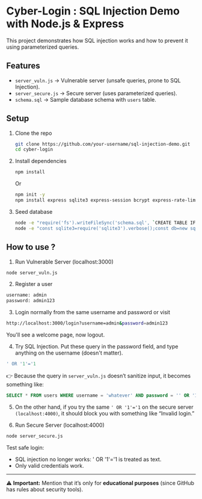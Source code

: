 # Cyber-Login : SQL Injection Demo with Node.js & Express

This project demonstrates how SQL injection works and how to prevent it using parameterized queries.

## Features
- `server_vuln.js` → Vulnerable server (unsafe queries, prone to SQL Injection).
- `server_secure.js` → Secure server (uses parameterized queries).
- `schema.sql` → Sample database schema with `users` table.

## Setup
1. Clone the repo
    ```bash
    git clone https://github.com/your-username/sql-injection-demo.git
    cd cyber-login
    ```

2. Install dependencies
    ```bash
    npm install
    ```
    Or
    ```bash 
    npm init -y
    npm install express sqlite3 express-session bcrypt express-rate-limit helmet
    ```

3. Seed database
    ```bash
    node -e "require('fs').writeFileSync('schema.sql', `CREATE TABLE IF NOT EXISTS users (id INTEGER PRIMARY KEY AUTOINCREMENT, username TEXT UNIQUE NOT NULL, password TEXT NOT NULL);`); console.log('schema.sql written')"
    node -e "const sqlite3=require('sqlite3').verbose();const db=new sqlite3.Database('db.sqlite');const fs=require('fs');db.exec(fs.readFileSync('schema.sql','utf8'),()=>{console.log('DB ready');db.close();});"
    ```


## How to use ?

1. Run Vulnerable Server (localhost:3000)
```bash
node server_vuln.js
```

2. Register a user
```bash 
username: admin
password: admin123
```

3. Login normally from the same username and password or visit
```bash
http://localhost:3000/login?username=admin&password=admin123
```
You'll see a welcome page, now logout.

4. Try SQL Injection. Put these query in the password field, and type anything on the username (doesn't matter).
```sql
' OR '1'='1
```

👉 Because the query in `server_vuln.js` doesn’t sanitize input, it becomes something like:
```sql
SELECT * FROM users WHERE username = 'whatever' AND password = '' OR '1'='1';
```

5. On the other hand, if you try the same `' OR '1'='1` on the secure server `(localhost:4000)`, it should block you with something like “Invalid login.”

6. Run Secure Server (localhost:4000)
```bash
node server_secure.js
```

Test safe login:
- SQL injection no longer works: ' OR '1'='1 is treated as text.
- Only valid credentials work.

---

⚠️ **Important:** Mention that it’s only for **educational purposes** (since GitHub has rules about security tools).